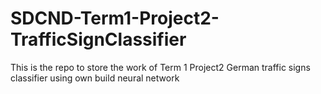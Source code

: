 # SDCND-Term1-Project2-TrafficSignClassifier
This is the repo to store the work of Term 1 Project2 German traffic signs classifier using own build neural network
